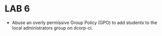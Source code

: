 # LAB 6
- Abuse an overly permissive Group Policy (GPO) to add studentx to the local administrators group on dcorp-ci.

